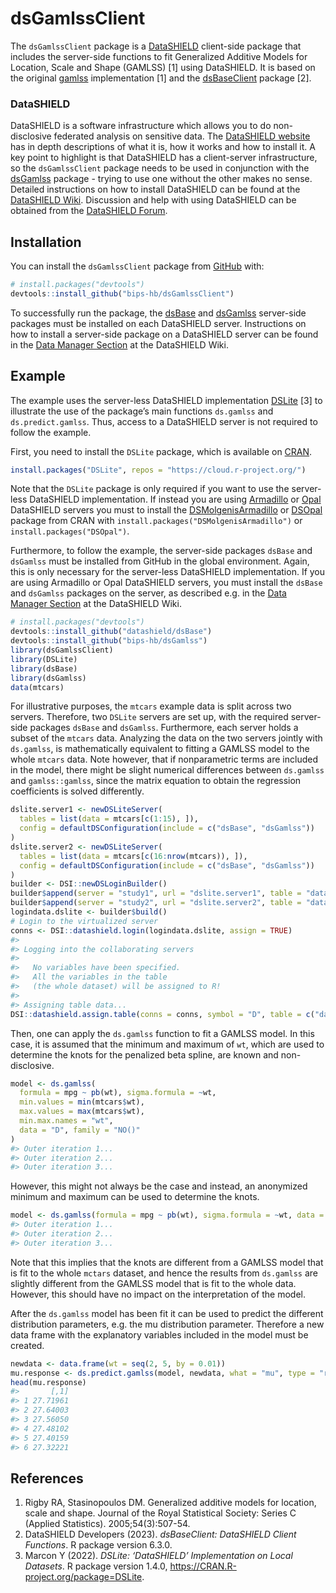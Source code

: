 
<!-- README.md is generated from README.Rmd. Please edit that file -->

# dsGamlssClient

<!-- badges: start -->
<!-- badges: end -->

The `dsGamlssClient` package is a
[DataSHIELD](https://www.datashield.org) client-side package that
includes the server-side functions to fit Generalized Additive Models
for Location, Scale and Shape (GAMLSS) \[1\] using DataSHIELD. It is
based on the original
[gamlss](https://cran.r-project.org/package=gamlss) implementation \[1\]
and the [dsBaseClient](https://github.com/datashield/dsBaseClient)
package \[2\].

### DataSHIELD

DataSHIELD is a software infrastructure which allows you to do
non-disclosive federated analysis on sensitive data. The [DataSHIELD
website](https://www.datashield.org) has in depth descriptions of what
it is, how it works and how to install it. A key point to highlight is
that DataSHIELD has a client-server infrastructure, so the
`dsGamlssClient` package needs to be used in conjunction with the
[dsGamlss](https://github.com/bips-hb/dsGamlss) package - trying to use
one without the other makes no sense. Detailed instructions on how to
install DataSHIELD can be found at the [DataSHIELD
Wiki](https://www.datashield.org/wiki). Discussion and help with using
DataSHIELD can be obtained from the [DataSHIELD
Forum](https://datashield.discourse.group/).

## Installation

You can install the `dsGamlssClient` package from
[GitHub](https://github.com/) with:

``` r
# install.packages("devtools")
devtools::install_github("bips-hb/dsGamlssClient")
```

To successfully run the package, the
[dsBase](https://github.com/datashield/dsBase) and
[dsGamlss](https://github.com/bips-hb/dsGamlss) server-side packages
must be installed on each DataSHIELD server. Instructions on how to
install a server-side package on a DataSHIELD server can be found in the
[Data Manager
Section](https://wiki.datashield.org/en/getting-started/data-manager/overview)
at the DataSHIELD Wiki.

## Example

The example uses the server-less DataSHIELD implementation
[DSLite](https://cran.r-project.org/package=DSLite) \[3\] to illustrate
the use of the package’s main functions `ds.gamlss` and
`ds.predict.gamlss`. Thus, access to a DataSHIELD server is not required
to follow the example.

First, you need to install the `DSLite` package, which is available on
[CRAN](https://cran.r-project.org/).

``` r
install.packages("DSLite", repos = "https://cloud.r-project.org/")
```

Note that the `DSLite` package is only required if you want to use the
server-less DataSHIELD implementation. If instead you are using
[Armadillo](https://molgenis.github.io/molgenis-service-armadillo/) or
[Opal](https://opaldoc.obiba.org/en/latest/) DataSHIELD servers you must
to install the
[DSMolgenisArmadillo](https://cran.r-project.org/package=DSMolgenisArmadillo)
or [DSOpal](https://cran.r-project.org/package=DSOpal) package from CRAN
with `install.packages("DSMolgenisArmadillo")` or
`install.packages("DSOpal")`.

Furthermore, to follow the example, the server-side packages `dsBase`
and `dsGamlss` must be installed from GitHub in the global environment.
Again, this is only necessary for the server-less DataSHIELD
implementation. If you are using Armadillo or Opal DataSHIELD servers,
you must install the `dsBase` and `dsGamlss` packages on the server, as
described e.g. in the [Data Manager
Section](https://wiki.datashield.org/en/getting-started/data-manager/overview)
at the DataSHIELD Wiki.

``` r
# install.packages("devtools")
devtools::install_github("datashield/dsBase")
devtools::install_github("bips-hb/dsGamlss")
library(dsGamlssClient)
library(DSLite)
library(dsBase)
library(dsGamlss)
data(mtcars)
```

For illustrative purposes, the `mtcars` example data is split across two
servers. Therefore, two `DSLite` servers are set up, with the required
server-side packages `dsBase` and `dsGamlss`. Furthermore, each server
holds a subset of the `mtcars` data. Analyzing the data on the two
servers jointly with `ds.gamlss`, is mathematically equivalent to
fitting a GAMLSS model to the whole `mtcars` data. Note however, that if
nonparametric terms are included in the model, there might be slight
numerical differences between `ds.gamlss` and `gamlss::gamlss`, since
the matrix equation to obtain the regression coefficients is solved
differently.

``` r
dslite.server1 <- newDSLiteServer(
  tables = list(data = mtcars[c(1:15), ]),
  config = defaultDSConfiguration(include = c("dsBase", "dsGamlss"))
)
dslite.server2 <- newDSLiteServer(
  tables = list(data = mtcars[c(16:nrow(mtcars)), ]),
  config = defaultDSConfiguration(include = c("dsBase", "dsGamlss"))
)
builder <- DSI::newDSLoginBuilder()
builder$append(server = "study1", url = "dslite.server1", table = "data", driver = "DSLiteDriver")
builder$append(server = "study2", url = "dslite.server2", table = "data", driver = "DSLiteDriver")
logindata.dslite <- builder$build()
# Login to the virtualized server
conns <- DSI::datashield.login(logindata.dslite, assign = TRUE)
#> 
#> Logging into the collaborating servers
#> 
#>   No variables have been specified. 
#>   All the variables in the table 
#>   (the whole dataset) will be assigned to R!
#> 
#> Assigning table data...
DSI::datashield.assign.table(conns = conns, symbol = "D", table = c("data", "data"))
```

Then, one can apply the `ds.gamlss` function to fit a GAMLSS model. In
this case, it is assumed that the minimum and maximum of `wt`, which are
used to determine the knots for the penalized beta spline, are known and
non-disclosive.

``` r
model <- ds.gamlss(
  formula = mpg ~ pb(wt), sigma.formula = ~wt,
  min.values = min(mtcars$wt),
  max.values = max(mtcars$wt),
  min.max.names = "wt",
  data = "D", family = "NO()"
)
#> Outer iteration 1...
#> Outer iteration 2...
#> Outer iteration 3...
```

However, this might not always be the case and instead, an anonymized
minimum and maximum can be used to determine the knots.

``` r
model <- ds.gamlss(formula = mpg ~ pb(wt), sigma.formula = ~wt, data = "D", family = "NO()")
#> Outer iteration 1...
#> Outer iteration 2...
#> Outer iteration 3...
```

Note that this implies that the knots are different from a GAMLSS model
that is fit to the whole `mctars` dataset, and hence the results from
`ds.gamlss` are slightly different from the GAMLSS model that is fit to
the whole data. However, this should have no impact on the
interpretation of the model.

After the `ds.gamlss` model has been fit it can be used to predict the
different distribution parameters, e.g. the mu distribution parameter.
Therefore a new data frame with the explanatory variables included in
the model must be created.

``` r
newdata <- data.frame(wt = seq(2, 5, by = 0.01))
mu.response <- ds.predict.gamlss(model, newdata, what = "mu", type = "response")
head(mu.response)
#>       [,1]
#> 1 27.71961
#> 2 27.64003
#> 3 27.56050
#> 4 27.48102
#> 5 27.40159
#> 6 27.32221
```

## References

1.  Rigby RA, Stasinopoulos DM. Generalized additive models for
    location, scale and shape. Journal of the Royal Statistical Society:
    Series C (Applied Statistics). 2005;54(3):507-54.
2.  DataSHIELD Developers (2023). *dsBaseClient: DataSHIELD Client
    Functions*. R package version 6.3.0.
3.  Marcon Y (2022). *DSLite: ‘DataSHIELD’ Implementation on Local
    Datasets*. R package version 1.4.0,
    <https://CRAN.R-project.org/package=DSLite>.
